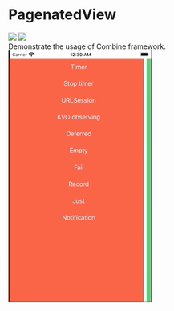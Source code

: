 # PagenatedView
<img src="https://img.shields.io/badge/Xcode-11.4.1-blue" />&#160;<img src="https://img.shields.io/badge/Swift-5.2.2-orange" />
<br/>
Demonstrate the usage of Combine framework.   
![](/demo.gif)
